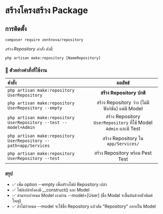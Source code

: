 # สร้างโครงสร้าง Package

## การติดตั้ง

`
composer require zentnova/repository
`

*สร้าง Repository คำสั่ง ดังนี้:*

```
php artisan make:repository [NameRepository]
```

### 🚀 ตัวอย่างคำสั่งที่ใช้งาน

| คำสั่ง                                                                                       |                          ผลลัพธ์                          | 
|:---------------------------------------------------------------------------------------------|:---------------------------------------------------------:|
| `php artisan make:repository UserRepository `                                                |                 **สร้าง Repository ปกติ**                 |
| `php artisan make:repository UserRepository --empty `                                        |     สร้าง Repository ว่าง (ไม่มีฟังก์ชัน) แต่มี Model     |
| `php artisan make:repository UserRepository --test --model=Admin`                                                                                             |                             สร้าง Repository `UserRepository` ที่ใช้ Model `Admin` และมี Test                              |
|`php artisan make:repository UserRepository --path=app/Services`|สร้าง Repository ใน `app/Services/`|
|`php artisan make:repository UserRepository --test`|สร้าง Repository พร้อม Pest Test|

### สรุป

* ✅ เพิ่ม option --empty เพื่อสร้างไฟล์ Repository เปล่า
* ✅ ไฟล์เปล่ายังคงมี __construct() และ Model
* ✅ สามารถกำหนด Model เองผ่าน --model=[User] (ชื่อ Modal จะขึ้นต้นด้วยตัวพิมพ์ใหญ่)
* ✅ ถ้าไม่กำหนด --model จะใช้ชื่อ Repository แล้วตัด "Repository" ออกเป็น Model
